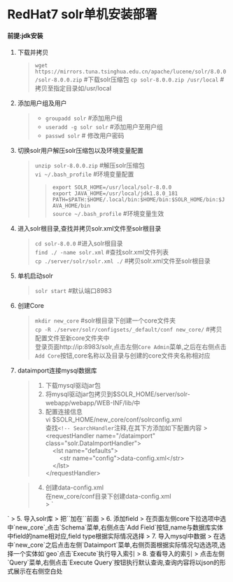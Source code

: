# RedHat7 solr单机安装部署 #
#### 前提:jdk安装 ####
1. 下载并拷贝
	> `wget https://mirrors.tuna.tsinghua.edu.cn/apache/lucene/solr/8.0.0/solr-8.0.0.zip` #下载solr压缩包
	>  `cp solr-8.0.0.zip /usr/local` #拷贝至指定目录如/usr/local
2. 添加用户组及用户	
	> - `groupadd solr` #添加用户组
	> - `useradd -g solr solr` #添加用户至用户组
	> - `passwd solr` # 修改用户密码
3. 切换solr用户解压solr压缩包以及环境变量配置
	> `unzip solr-8.0.0.zip` #解压solr压缩包   
	> `vi ~/.bash_profile` #环境变量配置  
	> > `export SOLR_HOME=/usr/local/solr-8.0.0`  
	> > `export JAVA_HOME=/usr/local/jdk1.8.0_181`  
	> > `PATH=$PATH:$HOME/.local/bin:$HOME/bin:$SOLR_HOME/bin:$JAVA_HOME/bin`  
	> `source ~/.bash_profile` #环境变量生效  
4. 进入solr根目录,查找并拷贝solr.xml文件至solr根目录 
    > `cd solr-8.0.0` #进入solr根目录  
    > `find ./ -name solr.xml` #查找solr.xml文件列表  
    > `cp ./server/solr/solr.xml ./` #拷贝solr.xml文件至solr根目录  
5. 单机启动solr
    > `solr start` #默认端口8983
6. 创建Core
	> `mkdir new_core` #solr根目录下创建一个core文件夹  
	> `cp -R ./server/solr/configsets/_default/conf new_core/` #拷贝配置文件至新core文件夹中  
	> 登录页面http://ip:8983/solr,点击左侧`Core Admin`菜单,之后在右侧点击`Add Core`按钮,core名称以及目录与创建的core文件夹名称相对应  
7. dataimport连接mysql数据库
	> 1. 下载mysql驱动jar包 
	> 2. 将mysql驱动jar包拷贝到$SOLR_HOME/server/solr-webapp/webapp/WEB-INF/lib/中
	> 3. 配置连接信息  
	>  vi $SOLR_HOME/new_core/conf/solrconfig.xml  
	>  查找`<!-- SearchHandler`注释,在其下方添加如下配置内容
		> &lt;requestHandler name="/dataimport" class="solr.DataImportHandler"&gt;  
		&nbsp;&nbsp;&nbsp;&nbsp;&lt;lst name="defaults"&gt;  
	&nbsp;&nbsp;&nbsp;&nbsp;&nbsp;&nbsp;&nbsp;&nbsp;&lt;str name="config"&gt;data-config.xml&lt;/str&gt;  
		&nbsp;&nbsp;&nbsp;&nbsp;&lt;/lst&gt;  
		&lt;/requestHandler&gt;  

	> 4. 创建data-config.xml  
	> 在new_core/conf目录下创建data-config.xml  
		> `<?xml version="1.0" encoding="UTF-8"?>
<dataConfig>
	<dataSource
		type="JdbcDataSource"
		driver="com.mysql.cj.jdbc.Driver" 
		url="jdbc:mysql://localhost:3306/solr?serverTimezone=UTC"
		user="root"
		password="root" /> 
    <document>
        <entity name="geo" query="select * from geo_code">
            <field column="id" name="id" />
            <field column="address" name="address" />
            <field column="filter" name="filter" />
        </entity>
    </document>
</dataConfig>`
	> 5. 导入solr库  
	> 把`<lib dir="${solr.install.dir:../../../..}/dist/" regex="solr-dataimporthandler-\d.*\.jar" />`加在`<lib dir="${solr.install.dir:../../../..}/dist/" regex="solr-cell-\d.*\.jar" />`前面
	> 6. 添加field  
	> 在页面左侧core下拉选项中选中`new_core`,点击`Schema`菜单,右侧点击`Add Field`按钮,name与数据库实体中field的name相对应,field type根据实际情况选择
	> 7. 导入mysql中数据  
	> 在选中`new_core`之后点击左侧`Dataimport`菜单,右侧页面根据实际情况勾选选项,选择一个实体如`geo`点击`Execute`执行导入索引
	> 8. 查看导入的索引  
	> 点击左侧`Query`菜单,右侧点击`Execute Query`按钮执行默认查询,查询内容将以json的形式展示在右侧空白处
